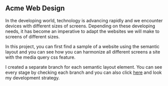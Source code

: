 ## Acme Web Design

In the developing world, technology is advancing rapidly and we encounter devices with different sizes of screens. 
Depending on these developing needs, it has become an imperative to adapt the websites we will make to screens of different sizes.

In this project, you can first find a sample of a website using the semantic layout and you can see how you can harmonize all different screens a site with the media query css feature.

I created a separate branch for each semantic layout element. You can see every stage by checking each branch and you can also click [here](https://github.com/oguzkarademir/acme-web-design/blob/master/development-strategy.md) and look my development strategy. 